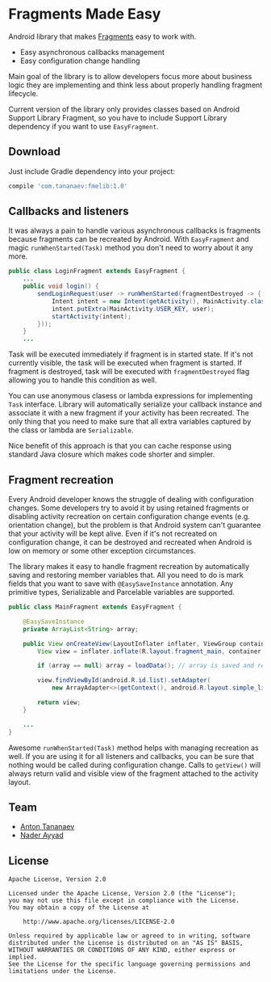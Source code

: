 # Fragments Made Easy

Android library that makes [Fragments](http://developer.android.com/guide/components/fragments.html) easy to work with.

- Easy asynchronous callbacks management
- Easy configuration change handling

Main goal of the library is to allow developers focus more about business logic they are implementing and think less about properly handling fragment lifecycle.

Current version of the library only provides classes based on Android Support Library Fragment, so you have to include Support Library dependency if you want to use `EasyFragment`.

## Download
Just include Gradle dependency into your project:
```groovy
compile 'com.tananaev:fmelib:1.0'
```

## Callbacks and listeners

It was always a pain to handle various asynchronous callbacks is fragments because fragments can be recreated by Android. With `EasyFragment` and magic `runWhenStarted(Task)` method you don't need to worry about it any more.

```java
public class LoginFragment extends EasyFragment {
    ...
    public void login() {
        sendLoginRequest(user -> runWhenStarted(fragmentDestroyed -> {
            Intent intent = new Intent(getActivity(), MainActivity.class);
            intent.putExtra(MainActivity.USER_KEY, user);
            startActivity(intent);
        }));
    }
    ...
```

Task will be executed immediately if fragment is in started state. If it's not currently visible, the task will be executed when fragment is started. If fragment is destroyed, task will be executed with `fragmentDestroyed` flag allowing you to handle this condition as well.

You can use anonymous clasess or lambda expressions for implementing `Task` interface. Library will automatically serialize your callback instance and associate it with a new fragment if your activity has been recreated. The only thing that you need to make sure that all extra variables captured by the class or lambda are `Serializable`.

Nice benefit of this approach is that you can cache response using standard Java closure which makes code shorter and simpler.

## Fragment recreation

Every Android developer knows the struggle of dealing with configuration changes. Some developers try to avoid it by using retained fragments or disabling activity recreation on certain configuration change events (e.g. orientation change), but the problem is that Android system can't guarantee that your activity will be kept alive. Even if it's not recreated on configuration change, it can be destroyed and recreated when Android is low on memory or some other exception circumstances.

The library makes it easy to handle fragment recreation by automatically saving and restoring member variables that. All you need to do is mark fields that you want to save with `@EasySaveInstance` annotation. Any primitive types, Serializable and Parcelable variables are supported.

```java
public class MainFragment extends EasyFragment {

    @EasySaveInstance
    private ArrayList<String> array;

    public View onCreateView(LayoutInflater inflater, ViewGroup container, Bundle savedInstanceState) {
        View view = inflater.inflate(R.layout.fragment_main, container, false);

        if (array == null) array = loadData(); // array is saved and recreated automatically

        view.findViewById(android.R.id.list).setAdapter(
            new ArrayAdapter<>(getContext(), android.R.layout.simple_list_item_1, array));

        return view;
    }

    ...
}
```

Awesome `runWhenStarted(Task)` method helps with managing recreation as well. If you are using it for all listeners and callbacks, you can be sure that nothing would be called during configuration change. Calls to `getView()` will always return valid and visible view of the fragment attached to the activity layout.

## Team

- [Anton Tananaev](https://github.com/tananaev)
- [Nader Ayyad](https://github.com/naderz)

## License

    Apache License, Version 2.0

    Licensed under the Apache License, Version 2.0 (the "License");
    you may not use this file except in compliance with the License.
    You may obtain a copy of the License at

        http://www.apache.org/licenses/LICENSE-2.0

    Unless required by applicable law or agreed to in writing, software
    distributed under the License is distributed on an "AS IS" BASIS,
    WITHOUT WARRANTIES OR CONDITIONS OF ANY KIND, either express or implied.
    See the License for the specific language governing permissions and
    limitations under the License.
